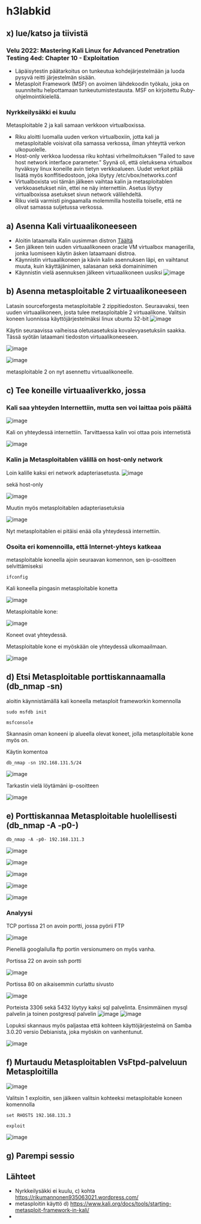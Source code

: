 # h3labkid 

## x) lue/katso ja tiivistä

### Velu 2022: Mastering Kali Linux for Advanced Penetration Testing 4ed: Chapter 10 - Exploitation

 - Läpäisytestin päätarkoitus on tunkeutua kohdejärjestelmään ja luoda pysyvä reitti järjestelmän sisään.
 - Metasploit Framework (MSF) on avoimen lähdekoodin työkalu, joka on suunniteltu helpottamaan tunkeutumistestausta. MSF on kirjoitettu Ruby-ohjelmointikielellä.

### Nyrkkeilysäkki ei kuulu

Metasploitable 2 ja kali samaan verkkoon virtualboxissa. 

- Riku aloitti luomalla uuden verkon virtualboxiin, jotta kali ja metasploitable voisivat olla samassa verkossa, ilman yhteyttä verkon ulkopuolelle.
- Host-only verkkoa luodessa riku kohtasi virheilmoituksen ”Failed to save host network interface parameter.” Syynä oli, että oletuksena virtualbox hyväksyy linux koneille avin tietyn verkkoalueen. Uudet verkot pitää lisätä myös konffitiedostoon, joka löytyy /etc/vbox/networks.conf
- Virtualboxista voi tämän jälkeen vaihtaa kalin ja metasploitablen verkkoasetukset niin, ettei ne näy internettiin. Asetus löytyy virtualboxissa asetukset sivun network välilehdeltä.
- Riku vielä varmisti pingaamalla molemmilla hosteilla toiselle, että ne olivat samassa suljetussa verkossa.
  
## a) Asenna Kali virtuaalikoneeseen

 - Aloitin lataamalla Kalin uusimman distron [Täältä](https://www.kali.org/get-kali/#kali-installer-images)
 - Sen jälkeen tein uuden virtuaalikoneen oracle VM virtualbox managerilla, jonka luomiseen käytin äsken lataamaani distroa.
 - Käynnistin virtuaalikoneen ja kävin kalin asennuksen läpi, en vaihtanut muuta, kuin käyttäjänimen, salasanan sekä domaininimen
 - Käynnistin vielä asennuksen jälkeen virtuaalikoneen uusiksi
![image](https://github.com/LassiMik/Tunkeutumistestaus_ict4tn027-3012/assets/112076377/026db60c-be1c-43fc-83a1-4b5f0cdc84fc)

## b) Asenna metasploitable 2 virtuaalikoneeseen

Latasin sourceforgesta metasploitable 2 zippitiedoston.
Seuraavaksi, teen uuden virtuaalikoneen, josta tulee metasploitable 2 virtuaalikone.
Valitsin koneen luonnissa käyttöjärjestelmäksi linux ubuntu 32-bit
![image](https://github.com/LassiMik/Tunkeutumistestaus_ict4tn027-3012/assets/112076377/9f205362-cbb1-4ef9-ade7-d9d6b3c9a540)

Käytin seuraavissa vaiheissa oletusasetuksia kovalevyasetuksiin saakka.
Tässä syötän lataamani tiedoston virtuaalikoneeseen.

![image](https://github.com/LassiMik/Tunkeutumistestaus_ict4tn027-3012/assets/112076377/9ccfd456-e1e2-4758-8e6b-c3f43feceaf5)


![image](https://github.com/LassiMik/Tunkeutumistestaus_ict4tn027-3012/assets/112076377/13a47487-771e-49d3-a36d-00aba63cd175)

metasploitable 2 on nyt asennettu virtuaalikoneelle.

## c) Tee koneille virtuaaliverkko, jossa

### Kali saa yhteyden Internettiin, mutta sen voi laittaa pois päältä

![image](https://github.com/LassiMik/Tunkeutumistestaus_ict4tn027-3012/assets/112076377/91d57734-c9cd-430c-ba1e-da6570476b9b)

Kali on yhteydessä internettiin.
Tarvittaessa kalin voi ottaa pois internetistä 

![image](https://github.com/LassiMik/Tunkeutumistestaus_ict4tn027-3012/assets/112076377/ad84784d-ed72-49a4-879f-a586299af2bc)

### Kalin ja Metasploitablen välillä on host-only network

Loin kalille kaksi eri network adapteriasetusta. 
![image](https://github.com/LassiMik/Tunkeutumistestaus_ict4tn027-3012/assets/112076377/44b3725d-3478-4e31-82cf-32dde16f5db4)

sekä host-only 

![image](https://github.com/LassiMik/Tunkeutumistestaus_ict4tn027-3012/assets/112076377/5a0fa95b-4c94-49a2-825c-ddf1e69e7626)

Muutin myös metasploitablen adapteriasetuksia

![image](https://github.com/LassiMik/Tunkeutumistestaus_ict4tn027-3012/assets/112076377/e74b10b1-31e2-4248-929a-d7172981c044)

Nyt metasploitablen ei pitäisi enää olla yhteydessä internettiin.

### Osoita eri komennoilla, että Internet-yhteys katkeaa

metasploitable koneella ajoin seuraavan komennon, sen ip-osoitteen selvittämiseksi

    ifconfig

Kali koneella pingasin metasploitable konetta 

![image](https://github.com/LassiMik/Tunkeutumistestaus_ict4tn027-3012/assets/112076377/02a8e948-3044-4c32-a7cc-25bd09a75b79)


Metasploitable kone:

![image](https://github.com/LassiMik/Tunkeutumistestaus_ict4tn027-3012/assets/112076377/9fcf4df9-97f9-4303-ac53-4269dbd7e51f)

Koneet ovat yhteydessä.

Metasploitable kone ei myöskään ole yhteydessä ulkomaailmaan.

![image](https://github.com/LassiMik/Tunkeutumistestaus_ict4tn027-3012/assets/112076377/5ce88212-b847-4b1f-b9ce-e8836164e875)

## d) Etsi Metasploitable porttiskannaamalla (db_nmap -sn)

aloitin käynnistämällä kali koneella metasploit frameworkin komennolla

    sudo msfdb init

    msfconsole

Skannasin oman koneeni ip alueella olevat koneet, jolla metasploitable kone myös on.

Käytin komentoa

    db_nmap -sn 192.168.131.5/24

![image](https://github.com/LassiMik/Tunkeutumistestaus_ict4tn027-3012/assets/112076377/58b48524-ca9a-49cb-8361-79d50b77b573)

Tarkastin vielä löytämäni ip-osoitteen

![image](https://github.com/LassiMik/Tunkeutumistestaus_ict4tn027-3012/assets/112076377/11d1d5eb-f4b3-4807-9304-d12322204da0)

## e) Porttiskannaa Metasploitable huolellisesti (db_nmap -A -p0-)

    db_nmap -A -p0- 192.168.131.3

![image](https://github.com/LassiMik/Tunkeutumistestaus_ict4tn027-3012/assets/112076377/910b3d5a-edde-46ac-a8cc-437d2a9cfb3b)

![image](https://github.com/LassiMik/Tunkeutumistestaus_ict4tn027-3012/assets/112076377/489e3ad3-843c-4a28-8708-abcc5020cad1)

![image](https://github.com/LassiMik/Tunkeutumistestaus_ict4tn027-3012/assets/112076377/3a538df2-2bcb-47fb-8e97-fbe8b8203499)

![image](https://github.com/LassiMik/Tunkeutumistestaus_ict4tn027-3012/assets/112076377/dc3ab470-9fa4-46c3-b0f5-e5d89357e058)

![image](https://github.com/LassiMik/Tunkeutumistestaus_ict4tn027-3012/assets/112076377/dbe350ab-4eba-4b77-9452-11a0fb6259b8)

### Analyysi 

TCP portissa 21 on avoin portti, jossa pyörii FTP

![image](https://github.com/LassiMik/Tunkeutumistestaus_ict4tn027-3012/assets/112076377/c75dea15-7775-43c1-ba19-51a8219f1984)

Pienellä googlailulla ftp portin versionumero on myös vanha.

Portissa 22 on avoin ssh portti

![image](https://github.com/LassiMik/Tunkeutumistestaus_ict4tn027-3012/assets/112076377/ba590124-4971-493e-9d89-e3b3f069931d)

Portissa 80 on aikaisemmin curlattu sivusto

![image](https://github.com/LassiMik/Tunkeutumistestaus_ict4tn027-3012/assets/112076377/88432c4e-7e80-456d-896f-0538dbcbca12)

Porteista 3306 sekä 5432 löytyy kaksi sql palvelinta. Ensimmäinen mysql palvelin ja toinen postgresql palvelin
![image](https://github.com/LassiMik/Tunkeutumistestaus_ict4tn027-3012/assets/112076377/3dba99d9-4e70-4382-bd40-c24ef46e160a)
![image](https://github.com/LassiMik/Tunkeutumistestaus_ict4tn027-3012/assets/112076377/9376fad8-1311-4483-94a3-6e46e9d1cce8)

Lopuksi skannaus myös paljastaa että kohteen käyttöjärjestelmä on Samba 3.0.20 versio Debianista, joka myöskin on vanhentunut.

![image](https://github.com/LassiMik/Tunkeutumistestaus_ict4tn027-3012/assets/112076377/2663a212-a09d-409e-8398-d71901b29bbb)

## f) Murtaudu Metasploitablen VsFtpd-palveluun Metasploitilla

![image](https://github.com/LassiMik/Tunkeutumistestaus_ict4tn027-3012/assets/112076377/901b6e32-09d6-4feb-8752-436b8a3c02cd)

Valitsin 1 exploitin, sen jälkeen valitsin kohteeksi metasploitable koneen komennolla

    set RHOSTS 192.168.131.3

    exploit

![image](https://github.com/LassiMik/Tunkeutumistestaus_ict4tn027-3012/assets/112076377/d4b6a855-732f-410e-8009-80015fae41dd)

## g) Parempi sessio





























## Lähteet

 - Nyrkkeilysäkki ei kuulu, c) kohta https://rikumannonen935063021.wordpress.com/
 - metasploitin käyttö d) https://www.kali.org/docs/tools/starting-metasploit-framework-in-kali/
 -
